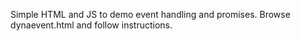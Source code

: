 Simple HTML and JS to demo event handling and promises. Browse dynaevent.html and follow instructions.
